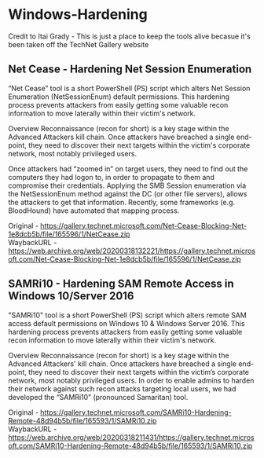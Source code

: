 # Windows-Hardening

Credit to Itai Grady - This is just a place to keep the tools alive becasue it's been taken off the TechNet Gallery website

## Net Cease - Hardening Net Session Enumeration
“Net Cease” tool is a short PowerShell (PS) script which alters Net Session Enumeration (NetSessionEnum) default permissions. This hardening process prevents attackers from easily getting some valuable recon information to move laterally within their victim's network.

Overview
Reconnaissance (recon for short) is a key stage within the Advanced Attackers kill chain. Once attackers have breached a single end-point, they need to discover their next targets within the victim's corporate network, most notably privileged users.

Once attackers had “zoomed in” on target users, they need to find out the computers they had logon to, in order to propagate to them and compromise their credentials. Applying the SMB Session enumeration via the NetSessionEnum method against the DC (or other file servers), allows the attackers to get that information. Recently, some frameworks (e.g. BloodHound) have automated that mapping process.

Original - https://gallery.technet.microsoft.com/Net-Cease-Blocking-Net-1e8dcb5b/file/165596/1/NetCease.zip  <br/>
WaybackURL - https://web.archive.org/web/20200318132221/https://gallery.technet.microsoft.com/Net-Cease-Blocking-Net-1e8dcb5b/file/165596/1/NetCease.zip

## SAMRi10 - Hardening SAM Remote Access in Windows 10/Server 2016
"SAMRi10" tool is a short PowerShell (PS) script which alters remote SAM access default permissions on Windows 10 & Windows Server 2016. This hardening process prevents attackers from easily getting some valuable recon information to move laterally within their victim's network.

Overview
Reconnaissance (recon for short) is a key stage within the Advanced Attackers' kill chain. Once attackers have breached a single end-point, they need to discover their next targets within the victim’s corporate network, most notably privileged users. In order to enable admins to harden their network against such recon attacks targeting local users, we had developed the “SAMRi10” (pronounced Samaritan) tool.

Original - https://gallery.technet.microsoft.com/SAMRi10-Hardening-Remote-48d94b5b/file/165593/1/SAMRi10.zip   <br/>
WaybackURL - https://web.archive.org/web/20200318211431/https://gallery.technet.microsoft.com/SAMRi10-Hardening-Remote-48d94b5b/file/165593/1/SAMRi10.zip
